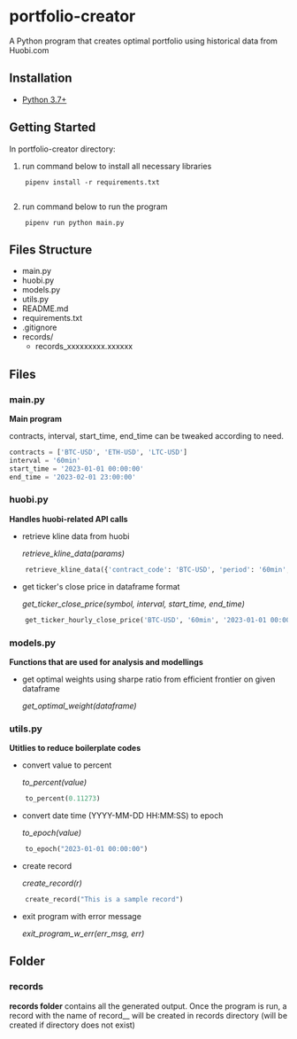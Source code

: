 # portfolio-creator

A Python program that creates optimal portfolio using historical data from Huobi.com

## Installation
    
- [Python 3.7+](https://www.python.org/downloads/release/python-370/)

## Getting Started

In portfolio-creator directory:

1. run command below to install all necessary libraries

```linux
    pipenv install -r requirements.txt
            
```

2. run command below to run the program
   
```linux
    pipenv run python main.py
```

## Files Structure
- main.py
- huobi.py
- models.py
- utils.py
- README.md
- requirements.txt
- .gitignore
- records/
  - records_xxxxxxxxx.xxxxxx

## Files

### main.py

**Main program**

contracts, interval, start_time, end_time can be tweaked according to need.

``` python
contracts = ['BTC-USD', 'ETH-USD', 'LTC-USD']
interval = '60min'
start_time = '2023-01-01 00:00:00'
end_time = '2023-02-01 23:00:00'

```

### huobi.py

**Handles huobi-related API calls**

- retrieve kline data from huobi
  
    _retrieve_kline_data(params)_

```python
    retrieve_kline_data({'contract_code': 'BTC-USD', 'period': '60min', 'from': 1677073951, 'to': 1677073966})
```

- get ticker's close price in dataframe format
  
    _get_ticker_close_price(symbol, interval, start_time, end_time)_

```python
    get_ticker_hourly_close_price('BTC-USD', '60min', '2023-01-01 00:00:00', '2023-02-01 23:00:00')
```

### models.py

**Functions that are used for analysis and modellings**

- get optimal weights using sharpe ratio from efficient frontier on given dataframe
  
    _get_optimal_weight(dataframe)_

### utils.py

**Utitlies to reduce boilerplate codes**

- convert value to percent
  
    _to_percent(value)_

```python
    to_percent(0.11273)
```

- convert date time (YYYY-MM-DD HH:MM:SS) to epoch
  
    _to_epoch(value)_

```python
    to_epoch("2023-01-01 00:00:00")
```

- create record 

    _create_record(r)_

```python
    create_record("This is a sample record")
```

- exit program with error message

    _exit_program_w_err(err_msg, err)_

## Folder

### records

**records folder** contains all the generated output.
Once the program is run, a record with the name of record__<timestamp> will be created in records directory (will be created if directory does not exist)